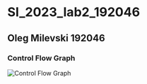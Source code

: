# SI_2023_lab2_192046
## Oleg Milevski 192046

### Control Flow Graph
![Control Flow Graph](https://github.com/192046/SI_2023_lab2_192046/assets/130239381/be3a9236-ab12-4414-9d39-9cb73add7d46)
